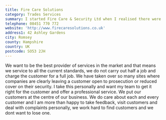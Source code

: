 ```yaml
---
title: Fire Care Solutions
category: Trades Services
summary: I started Fire Care & Security Ltd when I realised there were gaps in the Fire & Security market for companies to offer a competitive honest approach to regulatory requirements.
telephone: 08451 770 772
website: 'http://www.firecaresolutions.co.uk'
address1: 42 Ashley Gardens
city: Romsey
county: Hampshire
country: UK
postcode: SO53 2JH
---
```

We want to be the best provider of services in the market and that means we service to all the current standards, we do not carry out half a job and charge the customer for a full job. We have taken over so many sites where companies are clearly leaving a customer open to prosecution or reduced cover on their security. I take this personally and want my team to get it right for the customer and offer a professional service. We put our customers at the centre of our business. We do care about each and every customer and I am more than happy to take feedback, visit customers and deal with complaints personally, we work hard to find customers and we dont want to lose one.
